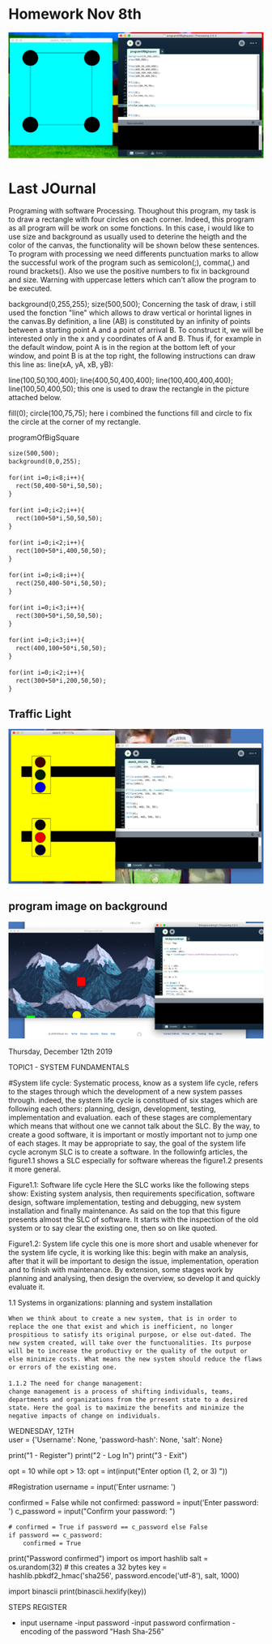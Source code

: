 # Homework Nov 8th

![programofbigsquare](programOfBigSquare.png)

# Last JOurnal

Programing with software Processing. Thoughout this program, my task is to draw a rectangle with four circles on each corner. Indeed, this program as all program will be work on some fonctions. In this case, i would like to use size and background as usually used to deterine the heigth and the color of the canvas, the functionality will be shown below these sentences. To program with processing we need differents punctuation marks to allow the successful work of the program such as semicolon(;), comma(,) and round brackets(). Also we use the positive numbers to fix in background and size. Warning with uppercase letters which can't allow the program to be executed.

background(0,255,255);
size(500,500);
Concerning the task of draw, i still used the fonction "line" which allows to draw vertical or horintal lignes in the canvas.By definition, a line (AB) is constituted by an infinity of points between a starting point A and a point of arrival B. To construct it, we will be interested only in the x and y coordinates of A and B. Thus if, for example in the default window, point A is in the region at the bottom left of your window, and point B is at the top right, the following instructions can draw this line as: line(xA, yA, xB, yB):

line(100,50,100,400);
line(400,50,400,400);
line(100,400,400,400);
line(100,50,400,50);
this one is used to draw the rectangle in the picture attached below.

fill(0);
circle(100,75,75);
here i combined the functions fill and circle to fix the circle at the corner of my rectangle.

programOfBigSquare

```
size(500,500);
background(0,0,255);

for(int i=0;i<8;i++){
  rect(50,400-50*i,50,50);
}

for(int i=0;i<2;i++){
  rect(100+50*i,50,50,50);
}

for(int i=0;i<2;i++){
  rect(100+50*i,400,50,50);
}

for(int i=0;i<8;i++){
  rect(250,400-50*i,50,50);
}

for(int i=0;i<3;i++){
  rect(300+50*i,50,50,50);
}

for(int i=0;i<3;i++){
  rect(400,100+50*i,50,50);
}

for(int i=0;i<2;i++){
  rect(300+50*i,200,50,50);
}
```
## Traffic Light
![traffic-light](traffic-light.png)


## program image on background
![code](code.png)



Thursday, December 12th 2019

TOPIC1 - SYSTEM FUNDAMENTALS

#System life cycle:
  Systematic process, know as a system life cycle, refers to the stages through which the development of a new system passes through. indeed, the system life cycle is constitued of six stages which are following each others: planning, design, development, testing, implementation and evaluation. each of these stages are complementary which means that without one we cannot talk about the SLC. By the way, to create a good software, it is important or mostly important not to jump one of each stages. It may be appropriate to say, the goal of the system life cycle acronym SLC is to create a software. In the followinfg articles, the figure1.1 shows a SLC especially for software whereas the figure1.2 presents it more general.
  
  Figure1.1: Software life cycle
    Here the SLC works like the following steps show: Existing system analysis, then requirements specification, software design, software implementation, testing and debugging, new system installation and finally maintenance. As said on the top that this figure presents almost the SLC of software. It starts with the inspection of the old system or to say clear the existing one, then so on like quoted.
    
Figure1.2: System life cycle
  this one is more short and usable whenever for the system life cycle, it is working like this: begin with make an analysis, after that it will be important to design the issue, implementation, operation and to finish with maintenance. By extension, some stages work by planning and analysing, then design the overview, so develop it and quickly evaluate it.
  
  1.1 Systems in organizations:
    planning and system installation
    
    When we think about to create a new system, that is in order to replace the one that exist and which is inefficient, no longer prospitious to satisfy its original purpose, or else out-dated. The new system created, will take over the functuonalities. Its purpose will be to increase the productivy or the quality of the output or else minimize costs. What means the new system should reduce the flaws or errors of the existing one.  
    
    1.1.2 The need for change management:
    change management is a process of shifting individuals, teams, departments and organizations from the prresent state to a desired state. Here the goal is to maximize the benefits and minimize the negative impacts of change on individuals.
    
    
 WEDNESDAY, 12TH   
  user = {'Username': None, 'password-hash': None, 'salt': None}

print("1 - Register")
print("2 - Log In")
print("3 - Exit")

opt = 10
while opt > 13:
    opt = int(input("Enter option (1, 2, or 3) "))

#Registration
username = input('Enter usrname: ')

confirmed = False
while not confirmed:
    password = input('Enter password: ')
    c_password = input("Confirm your password: ")

    # confirmed = True if password == c_password else False
    if password == c_password:
        confirmed = True

print("Password confirmed")
import os
import hashlib
salt = os.urandom(32) # this creates a 32 bytes
key = hashlib.pbkdf2_hmac('sha256', password.encode('utf-8'), salt, 1000)

import binascii
print(binascii.hexlify(key))

STEPS REGISTER
- input username
-input password
-input password confirmation
-encoding of the password
  "Hash Sha-256"
